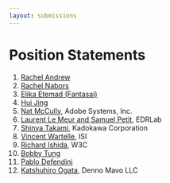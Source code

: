 ```yaml
---
layout: submissions
---
```


# Position Statements

1. [Rachel Andrew](Rachel_Andrew)
2. [Rachel Nabors](Rachel_Nabors)
3. [Elika Etemad (Fantasai)](Elika_Etemad)
4. [Hui Jing](Hui_Jing)
5. [Nat McCully](Nat_McCully), Adobe Systems, Inc.
6. [Laurent Le Meur and Samuel Petit](edrlab), EDRLab
7. [Shinya Takami](Shinya_Takami), Kadokawa Corporation
8. [Vincent Wartelle](Vincent_Wartelle), ISI
9. [Richard Ishida](Richard_Ishida), W3C
10. [Bobby Tung](Bobby_Tung)
11. [Pablo Defendini](Pablo_Defendini)
12. [Katshuhiro Ogata](Katshuhiro_Ogata), Denno Mavo LLC